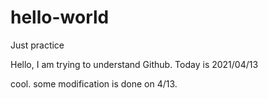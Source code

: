 # hello-world
Just practice

Hello, I am trying to understand Github.
Today is 2021/04/13

cool. some modification is done on 4/13.

